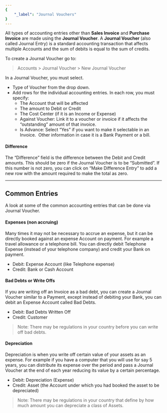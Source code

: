 ```yaml
---
{
	"_label": "Journal Vouchers"
}
---
```

All types of accounting entries other than **Sales Invoice** and **Purchase Invoice** are made using the **Journal Voucher**. A **Journal Voucher** (also called Journal Entry) is a standard accounting transaction that affects multiple Accounts and the sum of debits is equal to the sum of credits.

To create a Journal Voucher go to:

> Accounts > Journal Voucher > New Journal Voucher

In a Journal Voucher, you must select.

- Type of Voucher from the drop down. 
- Add rows for the individual accounting entries. In each row, you must specify:
	- The Account that will be affected
	- The amount to Debit or Credit
	- The Cost Center (if it is an Income or Expense)
	- Against Voucher: Link it to a voucher or invoice if it affects the “outstanding” amount of that invoice.
	- Is Advance: Select “Yes” if you want to make it selectable in an Invoice. 
Other information in case it is a Bank Payment or a bill.

#### Difference

The “Difference” field is the difference between the Debit and Credit amounts. This should be zero if the Journal Voucher is to be “Submitted”. If this number is not zero, you can click on “Make Difference Entry” to add a new row with the amount required to make the total as zero.

---

## Common Entries

A look at some of the common accounting entries that can be done via Journal Voucher.

#### Expenses (non accruing)

Many times it may not be necessary to accrue an expense, but it can be directly booked against an expense Account on payment. For example a travel allowance or a telephone bill. You can directly debit Telephone Expense (instead of your telephone company) and credit your Bank on payment.

- Debit: Expense Account (like Telephone expense)
- Credit: Bank or Cash Account

#### Bad Debts or Write Offs

If you are writing off an Invoice as a bad debt, you can create a Journal Voucher similar to a Payment, except instead of debiting your Bank, you can debit an Expense Account called Bad Debts.

- Debit: Bad Debts Written Off
- Credit: Customer

> Note: There may be regulations in your country before you can write off bad debts.

#### Depreciation

Depreciation is when you write off certain value of your assets as an expense. For example if you have a computer that you will use for say 5 years, you can distribute its expense over the period and pass a Journal Voucher at the end of each year reducing its value by a certain percentage.

- Debit: Depreciation (Expense)
- Credit: Asset (the Account under which you had booked the asset to be depreciated)

> Note: There may be regulations in your country that define by how much amount you can depreciate a class of Assets.

